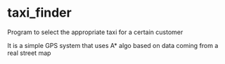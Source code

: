 # taxi_finder
Program to select the appropriate taxi for a certain customer

It is a simple GPS system that uses A* algo based on data coming from a real street map
